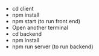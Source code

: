 - cd client
- npm install
- npm start (to run front end)
- Open another terminal
- cd backend
- npm install
- npm run server (to run backend)
